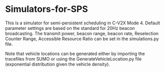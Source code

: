 # Simulators-for-SPS
This is a simulator for semi-persistent scheduling in C-V2X Mode 4.
Default parameter settings are based on the standard for 20Hz beacon broadcasting. 
The transmit power, beacon range, beacon rate, Reselection Counter Range, Accessible Resource Ratio can be set in the simulations.py file.

Note that vehicle locations can be generated either by importing the tracefiles from SUMO or using the GenerateVehicleLocation.py file (exponential distribution given the vehicle density).
